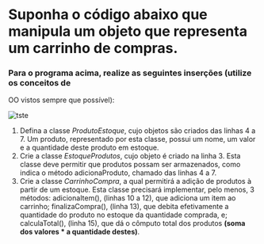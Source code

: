 # Suponha o código abaixo que manipula um objeto que representa um carrinho de compras.

### Para o programa acima, realize as seguintes inserções (utilize os conceitos de
OO vistos sempre que possível):

![tste](https://i.ibb.co/K6qGGf1/Captura-de-tela-2022-11-30-153123.png)

1. Defina a classe _ProdutoEstoque_, cujo objetos são criados das linhas 4 a 7. Um
produto, representado por esta classe, possui um nome, um valor e a quantidade
deste produto em estoque.
2. Crie a classe _EstoqueProdutos_, cujo objeto é criado na linha 3. Esta classe deve
permitir que produtos possam ser armazenados, como indica o método
adicionaProduto, chamado das linhas 4 a 7.
3. Crie a classe _CarrinhoCompra_, a qual permitirá a adição de produtos à partir de
um estoque. Esta classe precisará implementar, pelo menos, 3 métodos:
adicionaItem(), (linhas 10 a 12), que adiciona um item ao carrinho;
finalizaCompra(), (linha 13), que debita efetivamente a quantidade do produto
no estoque da quantidade comprada, e; calculaTotal(), (linha 15), que dá o
cômputo total dos produtos **(soma dos valores * a quantidade destes)**.
